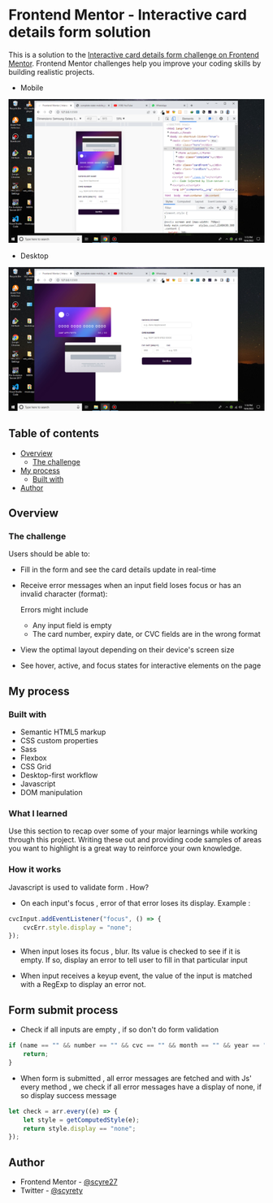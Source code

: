 # Frontend Mentor - Interactive card details form solution

This is a solution to the [Interactive card details form challenge on Frontend Mentor](https://www.frontendmentor.io/challenges/interactive-card-details-form-XpS8cKZDWw). Frontend Mentor challenges help you improve your coding skills by building realistic projects.

-   Mobile

![Mobile display](./images/mobile.jpg)

-   Desktop

![Desktop display](./images/desktop.jpg)

## Table of contents

-   [Overview](#overview)
    -   [The challenge](#the-challenge)
-   [My process](#my-process)
    -   [Built with](#built-with)
-   [Author](#author)

## Overview

### The challenge

Users should be able to:

-   Fill in the form and see the card details update in real-time
-   Receive error messages when an input field loses focus or has an invalid character (format):

    Errors might include

    -   Any input field is empty
    -   The card number, expiry date, or CVC fields are in the wrong format

-   View the optimal layout depending on their device's screen size
-   See hover, active, and focus states for interactive elements on the page

## My process

### Built with

-   Semantic HTML5 markup
-   CSS custom properties
-   Sass
-   Flexbox
-   CSS Grid
-   Desktop-first workflow
-   Javascript
-   DOM manipulation

### What I learned

Use this section to recap over some of your major learnings while working through this project. Writing these out and providing code samples of areas you want to highlight is a great way to reinforce your own knowledge.

### How it works

Javascript is used to validate form . How?

-   On each input's focus , error of that error loses its display. Example :

```js
cvcInput.addEventListener("focus", () => {
	cvcErr.style.display = "none";
});
```

-   When input loses its focus , blur. Its value is checked to see if it is empty. If so, display an error to tell user to fill in that particular input

-   When input receives a keyup event, the value of the input is matched with a RegExp to display an error not.

## Form submit process

-   Check if all inputs are empty , if so don't do form validation

```js
if (name == "" && number == "" && cvc == "" && month == "" && year == "") {
	return;
}
```

-   When form is submitted , all error messages are fetched and with Js' every method , we check if all error messages have a display of none, if so display success message

```js
let check = arr.every((e) => {
	let style = getComputedStyle(e);
	return style.display == "none";
});
```

## Author

-   Frontend Mentor - [@scyre27](https://www.frontendmentor.io/profile/scyre27)
-   Twitter - [@scyrety](https://www.twitter.com/scyrety)
